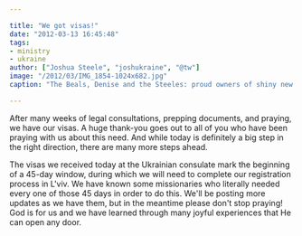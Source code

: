 ```yaml
---

title: "We got visas!"
date: "2012-03-13 16:45:48"
tags:
- ministry
- ukraine
author: ["Joshua Steele", "joshukraine", "@tw"]
image: "/2012/03/IMG_1854-1024x682.jpg"
caption: "The Beals, Denise and the Steeles: proud owners of shiny new class D visas!"

---
```


After many weeks of legal consultations, prepping documents, and praying, we have our visas. A huge thank-you goes out to all of you who have been praying with us about this need. And while today is definitely a big step in the right direction, there are many more steps ahead.

The visas we received today at the Ukrainian consulate mark the beginning of a 45-day window, during which we will need to complete our registration process in L'viv. We have known some missionaries who literally needed every one of those 45 days in order to do this. We'll be posting more updates as we have them, but in the meantime please don't stop praying! God is for us and we have learned through many joyful experiences that He can open any door.
